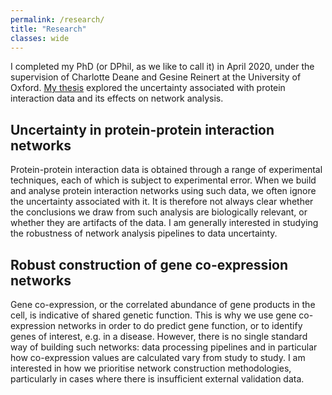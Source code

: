 ```yaml
---
permalink: /research/
title: "Research"
classes: wide
---
```


I completed my PhD (or DPhil, as we like to call it) in April 2020, under the supervision of Charlotte Deane and Gesine Reinert at the University of Oxford. [My thesis](https://ora.ox.ac.uk/objects/uuid:c28f1db6-0ce8-4d36-8bea-2ed310cbdb25) explored the uncertainty associated with protein interaction data and its effects on network analysis.

## Uncertainty in protein-protein interaction networks

Protein-protein interaction data is obtained through a range of experimental techniques, each of which is subject to experimental error. When we build and analyse protein interaction networks using such data, we often ignore the uncertainty associated with it. It is therefore not always clear whether the conclusions we draw from such analysis are biologically relevant, or whether they are artifacts of the data. I am generally interested in studying the robustness of network analysis pipelines to data uncertainty.

## Robust construction of gene co-expression networks

Gene co-expression, or the correlated abundance of gene products in the cell, is indicative of shared genetic function. This is why we use gene co-expression networks in order to do predict gene function, or to identify genes of interest, e.g. in a disease. However, there is no single standard way of building such networks: data processing pipelines and in particular how co-expression values are calculated vary from study to study. I am interested in how we prioritise network construction methodologies, particularly in cases where there is insufficient external validation data.